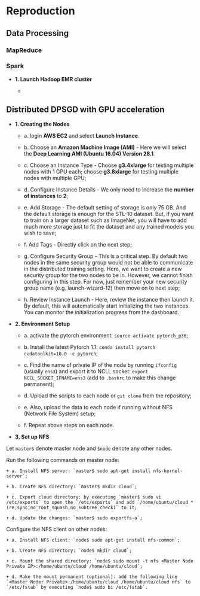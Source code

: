# Reproduction

## Data Processing

### MapReduce

### Spark

+ **1. Launch Hadoop EMR cluster**

    +

## Distributed DPSGD with GPU acceleration

+ **1. Creating the Nodes**

    + a. login **AWS EC2** and select **Launch Instance**.
  
    + b. Choose an **Amazon Machine Image (AMI)** - Here we will select the **Deep Learning AMI (Ubuntu 16.04) Version 28.1**. 
  
    + c. Choose an Instance Type - Choose **g3.4xlarge** for testing multiple nodes with 1 GPU each; choose **g3.8xlarge** for testing multiple nodes with multiple GPU;
  
    + d. Configure Instance Details - We only need to increase the **number of instances** to **2**;
  
    + e. Add Storage - The default setting of storage is only 75 GB. And the default storage is enough for the STL-10 dataset. But, if you want to train on a larger dataset such as ImageNet, you will have to add much more storage just to fit the dataset and any trained models you wish to save;
  
    + f. Add Tags - Directly click on the next step;
  
    + g. Configure Security Group - This is a critical step. By default two nodes in the same security group would not be able to communicate in the distributed training setting. Here, we want to create a new security group for the two nodes to be in. However, we cannot finish configuring in this step. For now, just remember your new security group name (e.g. launch-wizard-12) then move on to next step;
  
    + h. Review Instance Launch - Here, review the instance then launch it. By default, this will automatically start initializing the two instances. You can monitor the initialization progress from the dashboard.

+ **2. Environment Setup**
  
    + a. activate the pytorch environment: `source activate pytorch_p36`;
  
    + b. Install the latest Pytorch 1.1: `conda install pytorch cudatoolkit=10.0 -c pytorch`;
  
    + c. Find the name of private IP of the node by running `ifconfig` (usually `ens3`) and export it to NCLL socket: `export NCCL_SOCKET_IFNAME=ens3` (add to `.bashrc` to make this change permanent);
  
    + d. Upload the scripts to each node or `git clone` from the repository;
  
    + e. Also, upload the data to each node if running without NFS (Network File System) setup;
  
    + f. Repeat above steps on each node.

+ **3. Set up NFS**

Let `master$` denote master node and `$node` denote any other nodes.
  
Run the following commands on master node:
  
    + a. Install NFS server: `master$ sudo apt-get install nfs-kernel-server`;
  
    + b. Create NFS directory: `master$ mkdir cloud`;
  
    + c. Export cloud directory: by executing `master$ sudo vi /etc/exports` to open the `/etc/exports` and add `/home/ubuntu/cloud *(re,sync,no_root_squash,no_subtree_check)` to it;
  
    + d. Update the changes: `master$ sudo exportfs-a`;
  
Configure the NFS client on other nodes:

    + a. Install NFS client: `node$ sudo apt-get install nfs-common`;
  
    + b. Create NFS directory: `node$ mkdir cloud`;
  
    + c. Mount the shared directory: `node$ sudo mount -t nfs <Master Node Private IP>:/home/ubuntu/cloud /home/ubuntu/cloud`;
  
    + d. Make the mount permanent (optional): add the following line `<Master Noder Private>:/home/ubuntu/cloud /home/ubuntu/cloud nfs` to `/etc/fstab` by executing `node$ sudo bi /etc/fstab`.
